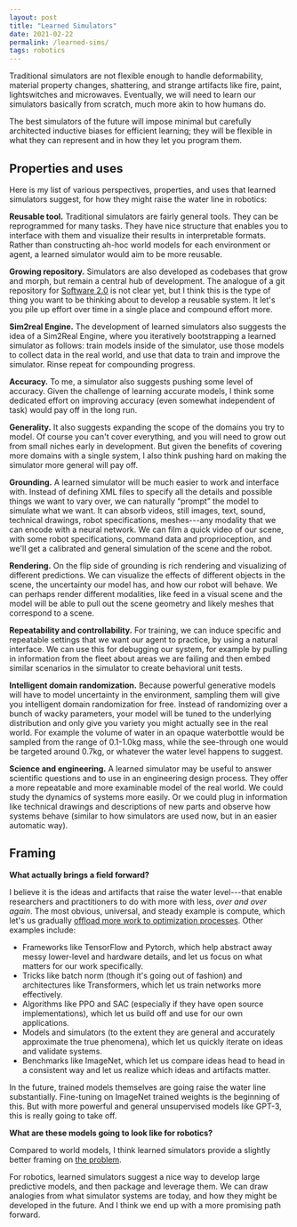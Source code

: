 ```yaml
---
layout: post
title: "Learned Simulators"
date: 2021-02-22
permalink: /learned-sims/
tags: robotics 
---
```


Traditional simulators are not flexible enough to handle deformability, material property changes, shattering, and strange artifacts like fire, paint, lightswitches and microwaves.
Eventually, we will need to learn our simulators basically from scratch, much more akin to how humans do.

The best simulators of the future will impose minimal but carefully architected inductive biases for efficient learning;
they will be flexible in what they can represent and in how they let you program them.

## Properties and uses

Here is my list of various perspectives, properties, and uses that learned simulators suggest, for how they might raise the water line in robotics:

**Reusable tool.** Traditional simulators are fairly general tools. They can be reprogrammed for many tasks. They have nice structure that enables you to interface with them and visualize their results in interpretable formats. 
Rather than constructing ah-hoc world models for each environment or agent, a learned simulator would aim to be more reusable. 

**Growing repository.** Simulators are also developed as codebases that grow and morph, but remain a central hub of development.
The analogue of a git repository for [Software 2.0](https://medium.com/@karpathy/software-2-0-a64152b37c35) is not clear yet,
but I think this is the type of thing you want to be thinking about to develop a reusable system.
It let's you pile up effort over time in a single place and compound effort more.

**Sim2real Engine.** The development of learned simulators also suggests the idea of a Sim2Real Engine,
where you iteratively bootstrapping a learned simulator as follows: train models inside of the simulator, use those models to collect data in the real world, and use that data to train and improve the simulator. Rinse repeat for compounding progress.

**Accuracy.** To me, a simulator also suggests pushing some level of accuracy. Given the challenge of learning accurate models, I think some dedicated effort on improving accuracy (even somewhat independent of task) would pay off in the long run.

**Generality.** It also suggests expanding the scope of the domains you try to model. Of course you can't cover everything, and you will need to grow out from small niches early in development. But given the benefits of covering more domains with a single system, I also think pushing hard on making the simulator more general will pay off.

**Grounding.** A learned simulator will be much easier to work and interface with. Instead of defining XML files to specify all the details and possible things we want to vary over, we can naturally “prompt” the model to simulate what we want. It can absorb videos, still images, text, sound, technical drawings, robot specifications, meshes---any modality that we can encode with a neural network. We can film a quick video of our scene, with some robot specifications, command data and proprioception, and we'll get a calibrated and general simulation of the scene and the robot.

**Rendering.** On the flip side of grounding is rich rendering and visualizing of different predictions.
We can visualize the effects of different objects in the scene, the uncertainty our model has, and how our robot will behave.
We can perhaps render different modalities, like feed in a visual scene and the model will be able to pull out the
scene geometry and likely meshes that correspond to a scene. 

**Repeatability and controllability.** For training, we can induce specific and repeatable settings that we want our agent to practice, by using a natural interface. We can use this for debugging our system, for example by pulling in information from the fleet about areas
we are failing and then embed similar scenarios in the simulator to create behavioral unit tests.

**Intelligent domain randomization.**
Because powerful generative models will have to model uncertainty in the environment, sampling them will give you intelligent domain randomization for free. Instead of randomizing over a bunch of wacky parameters, your model will be tuned to the underlying distribution and only give you variety you might actually see in the real world. For example the volume of water in an opaque waterbottle would be sampled from the range of 0.1-1.0kg mass,
while the see-through one would be targeted around 0.7kg, or whatever the water level happens to suggest.

<!--
**Interpretability.** By having a central learned simulator that we build off, we could invest effort
in understanding it (like in [work from](https://distill.pub/2020/circuits/) [colah et al.](https://distill.pub/2020/understanding-rl-vision/)).
This could teach us stuff about the underlying systems we're modeling. And it could perhaps be a way to leverage
the model's representation to get the agent to do specific things. For example, if we can plug into the models
conception of the object it sees, we could perhaps use this to design tasks. Though natural language and other
approaches might be better.
-->

**Science and engineering.** A learned simulator may be useful to answer scientific questions and to use in an engineering design process.
They offer a more repeatable and more examinable model of the real world. We could study the dynamics of systems more easily.
Or we could plug in information like technical drawings and descriptions of new parts and observe how systems behave (similar to how simulators are used now, but in an easier automatic way).



<!--
They suggest a development path, and perhaps a better way to build up compounding progress over the years.

We can start in niche areas and build a tool that let's us control the environment
and prompt it and train agents inside of it.
And as we acquire more data, we can add this to our central pool and expand the frontier of what we develop.
We can create a central arc, or perhaps even a central "repository" that we build off and contribute to.
And the potential downstreams tasks could be large.

But basically developing this like we would develop a simulator, but extending the ideas to software 2.0.
That seems imaginable. And it seems a good way to build momentum.
-->

## Framing

**What actually brings a field forward?**

I believe it is the ideas and artifacts that raise the water level---that enable researchers and practitioners to do with more with less,
*over and over again*.
The most obvious, universal, and steady example is compute, which let's us gradually [offload more work to optimization processes](http://www.incompleteideas.net/IncIdeas/BitterLesson.html).
Other examples include:
- Frameworks like TensorFlow and Pytorch, which help abstract away messy lower-level and hardware details, and let us focus on what matters for our work specifically.
- Tricks like batch norm (though it's going out of fashion) and architectures like Transformers, which let us train networks more effectively.
- Algorithms like PPO and SAC (especially if they have open source implementations), which let us build off and use for our own applications.
- Models and simulators (to the extent they are general and accurately approximate the true phenomena), which let us quickly iterate on ideas and validate systems.
- Benchmarks like ImageNet, which let us compare ideas head to head in a consistent way and let us realize which ideas and artifacts matter.

In the future, trained models themselves are going raise the water line substantially.
Fine-tuning on ImageNet trained weights is the beginning of this. But with more powerful
and general unsupervised models like GPT-3, this is really going to take off.


**What are these models going to look like for robotics?**

Compared to world models, I think learned simulators provide a slightly better framing on [the problem](robot-future).

For robotics, learned simulators suggest a nice way to develop large predictive models,
and then package and leverage them.
We can draw analogies from what simulator systems are today, and how they might be developed in the future.
And I think we end up with a more promising path forward.